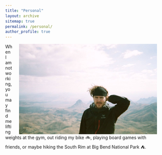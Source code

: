 ```yaml
---
title: "Personal"
layout: archive
sitemap: true
permalink: /personal/
author_profile: true
---
```




<img src="/assets/images/BigBend1.png" width="440px" alt="Brendan Keith" align="right" style="display:block" hspace="20" />

When I am not working, you may find me lifting weights at the gym, out riding my bike :bike:, playing board games with friends, or maybe hiking the South Rim at Big Bend National Park :tent:.
